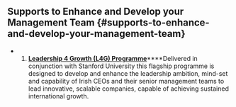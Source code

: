 ## Supports to Enhance and Develop your Management Team {#supports-to-enhance-and-develop-your-management-team}

*   1.  [**Leadership 4 Growth (L4G) Programme**](http://www.enterprise-ireland.com/en/Management/Leadership-and-Management-Development/Leadership-4-Growth-Programme.shortcut.html)****Delivered in conjunction with Stanford University this flagship programme is designed to develop and enhance the leadership ambition, mind-set and capability of Irish CEOs and their senior management teams to lead innovative, scalable companies, capable of achieving sustained international growth.